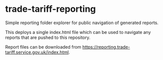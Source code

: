 # trade-tariff-reporting

Simple reporting folder explorer for public navigation of generated reports.

This deploys a single index.html file which can be used to navigate any reports
that are pushed to this repository.

Report files can be downloaded from <https://reporting.trade-tariff.service.gov.uk/index.html>.
